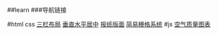 ##learn
###导航链接

#html css
[三栏布局](http://www.xiaoluo.win/Loadjs/hctask/task3.html)
[垂直水平居中](http://www.xiaoluo.win/Loadjs/hctask/task4.html)
[报纸版面](http://www.xiaoluo.win/Loadjs/hctask/task6.html)
[简易栅格系统](http://www.xiaoluo.win/Loadjs/hctask/task8.html)
#js
[空气质量图表](http://www.xiaoluo.win/Loadjs/jstask/jsTask17.html)
